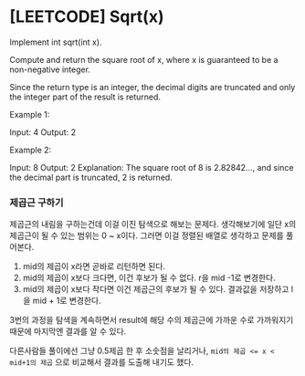 # [LEETCODE] Sqrt(x)

Implement int sqrt(int x).

Compute and return the square root of x, where x is guaranteed to be a non-negative integer.

Since the return type is an integer, the decimal digits are truncated and only the integer part of the result is returned.

Example 1:

Input: 4
Output: 2

Example 2:

Input: 8
Output: 2
Explanation: The square root of 8 is 2.82842..., and since
the decimal part is truncated, 2 is returned.

### 제곱근 구하기

제곱근의 내림을 구하는건데 이걸 이진 탐색으로 해보는 문제다. 생각해보기에 일단 x의 제곱근이 될 수 있는 범위는 0 ~ x이다. 그러면 이걸 정렬된 배열로 생각하고 문제를 풀어본다.

1. mid의 제곱이 x라면 곧바로 리턴하면 된다.
2. mid의 제곱이 x보다 크다면, 이건 후보가 될 수 없다. r을 mid -1로 변경한다.
3. mid의 제곱이 x보다 작다면 이건 제곱근의 후보가 될 수 있다. 결과값을 저장하고 l을 mid + 1로 변경한다.

3번의 과정을 탐색을 계속하면서 result에 해당 수의 제곱근에 가까운 수로 가까워지기 때문에 마지막엔 결과를 알 수 있다.

다른사람들 풀이에선 그냥 0.5제곱 한 후 소숫점을 날리거나, `mid의 제곱 <= x < mid+1의 제곱` 으로 비교해서 결과를 도출해 내기도 했다.
